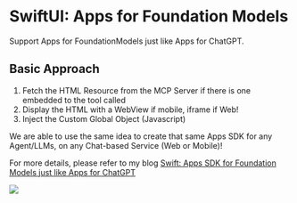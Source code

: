 # SwiftUI: Apps for Foundation Models 


Support Apps for FoundationModels just like Apps for ChatGPT. 


## Basic Approach

1. Fetch the HTML Resource from the MCP Server if there is one embedded to the tool called
2. Display the HTML with a WebView if mobile, iframe if Web!
3. Inject the Custom Global Object (Javascript)


We are able to use the same idea to create that same Apps SDK for any Agent/LLMs, on any Chat-based Service (Web or Mobile)!


For more details, please refer to my blog [Swift: Apps SDK for Foundation Models just like Apps for ChatGPT](https://medium.com/@itsuki.enjoy/swift-apps-sdk-for-foundation-models-just-like-apps-for-chatgpt-9188c03221dd)


![](./demo.gif)
